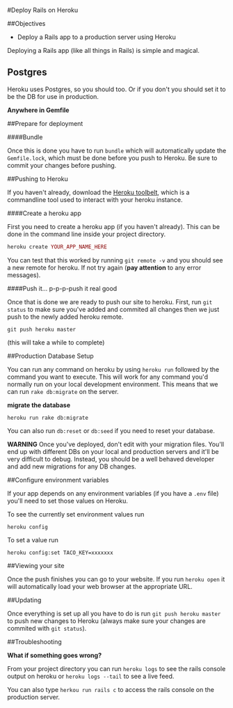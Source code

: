#Deploy Rails on Heroku

##Objectives

* Deploy a Rails app to a production server using Heroku

Deploying a Rails app (like all things in Rails) is simple and magical.

## Postgres
Heroku uses Postgres, so you should too. Or if you don't you should set it to be the DB for use in production.

**Anywhere in Gemfile**

##Prepare for deployment

####Bundle

Once this is done you have to run `bundle` which will automatically update the `Gemfile.lock`, which must be done before you push to Heroku. Be sure to commit your changes before pushing.

##Pushing to Heroku

If you haven't already, download the [Heroku toolbelt](https://toolbelt.heroku.com/), which is a commandline tool used to interact with your heroku instance.

####Create a heroku app

First you need to create a heroku app (if you haven't already). This can be done in the command line inside your project directory.

```rb
heroku create YOUR_APP_NAME_HERE
```

You can test that this worked by running `git remote -v` and you should see a new remote for heroku. If not try again (**pay attention** to any error messages).

####Push it... p-p-p-push it real good

Once that is done we are ready to push our site to heroku. First, run `git status` to make sure you've added and commited all changes then we just push to the newly added heroku remote.

```
git push heroku master
```

(this will take a while to complete)

##Production Database Setup

You can run any command on heroku by using `heroku run` followed by the command you want to execute. This will work for any command you'd normally run on your local development environment. This means that we can run `rake db:migrate` on the server.

**migrate the database**

```
heroku run rake db:migrate
```

You can also run `db:reset` or `db:seed` if you need to reset your database.

**WARNING**
Once you've deployed, don't edit with your migration files. You'll end up with different DBs on your local and production servers and it'll be very difficult to debug. Instead, you should be a well behaved developer and add new migrations for any DB changes.

##Configure environment variables

If your app depends on any environment variables (if you have a `.env` file) you'll need to set those values on Heroku.

To see the currently set environment values run

```
heroku config
```

To set a value run

```
heroku config:set TACO_KEY=xxxxxxx
```

##Viewing your site

Once the push finishes you can go to your website. If you run `heroku open` it will automatically load your web browser at the appropriate URL.

##Updating

Once everything is set up all you have to do is run `git push heroku master` to push new changes to Heroku (always make sure your changes are commited with `git status`).

##Troubleshooting

**What if something goes wrong?**

From your project directory you can run `heroku logs` to see the rails console output on heroku or `heroku logs --tail` to see a live feed.

You can also type `herkou run rails c` to access the rails console on the production server.
